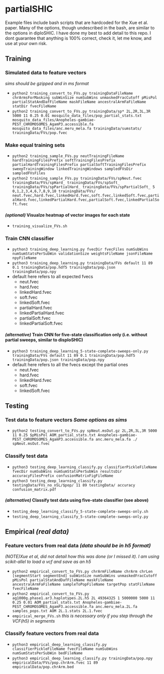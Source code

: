 # partialSHIC

Example files include bash scripts that are hardcoded for the Xue et al. paper. Many of the options, though undescribed in the bash, are similar to the options in diploSHIC. I have done my best to add detail to this repo. I dont guarantee that anything is 100% correct, check it, let me know, and use at your own risk.

## Training
### Simulated data to feature vectors  
 *sims should be gzipped and in ms format*  
 * `python2 training_convert_to_FVs.py trainingDataFileName chrArmsForMasking subWinSize numSubWins unmaskedFracCutoff pMisPol partialStatAndDafFileName maskFileName ancestralArmFaFileName statDir fvecFileName`
 * `python2 training_convert_to_FVs.py trainingData/sp* 2L,2R,3L,3R 5000 11 0.25 0.01 mosquito_data_files/pop_partial_stats.txt mosquito_data_files/Anopheles-gambiae-PEST_CHROMOSOMES_AgamP3.accessible.fa mosquito_data_files/anc.meru_mela.fa trainingData/sumstats/ trainingData/FVs/pop.fvec`  
### Make equal training sets 
 * `python2 training_sample_FVs.py neutTrainingFileName hardTrainingFilesPrefix softTrainingFilesPrefix partialHardTrainingFilesPrefix partialSoftTrainingFilesPrefix sweepTrainingWindow linkedTrainingWindows sampledFVsDir sampledFVsFiles`
 * `python2 training_sample_FVs.py trainingData/FVs/spNeut.fvec trainingData/FVs/spHard_ trainingData/FVs/spSoft_ trainingData/FVs/spPartialHard_ trainingData/FVs/spPartialSoft_ 5 0,1,2,3,4,6,7,8,9,10 trainingData/FVs/ neut.fvec,hard.fvec,linkedHard.fvec,soft.fvec,linkedSoft.fvec,partialHard.fvec,linkedPartialHard.fvec,partialSoft.fvec,linkedPartialSoft.fvec`  
#### *(optional)* Visualze heatmap of vector images for each state
 * `training_visualize_FVs.sh`  
### Train CNN classifier
 * `python3 training_deep_learning.py fvecDir fvecFiles numSubWins numSumStatsPerSubWin validationSize weightsFileName jsonFileName npyFileName`  
 * `python3 training_deep_learning.py trainingData/FVs default 11 89 0.1 trainingData/pop.hdf5 trainingData/pop.json trainingData/pop.npy`  
 * default here refers to all expected fvecs
   * neut.fvec
   * hard.fvec
   * linkedHard.fvec
   * soft.fvec
   * linkedSoft.fvec
   * partialHard.fvec
   * linkedPartialHard.fvec
   * partialSoft.fvec
   * linkedPartialSoft.fvec  
#### *(alternative)* Train CNN for five-state classification only (i.e. without partial sweeps, similar to disploSHIC) 
 * `python3 training_deep_learning_5-state-complete-sweeps-only.py trainingData/FVs default 11 89 0.1 trainingData/pop.hdf5 trainingData/pop.json trainingData/pop.npy`  
 * default here refers to all the fvecs except the partial ones
   * neut.fvec
   * hard.fvec
   * linkedHard.fvec
   * soft.fvec
   * linkedSoft.fvec  
## Testing
### Test data to feature vectors  *Same options as sims*
 * `python2 testing_convert_to_FVs.py spNeut.msOut.gz 2L,2R,3L,3R 5000 11 0.25 $pMisPol AOM_partial_stats.txt Anopheles-gambiae-PEST_CHROMOSOMES_AgamP3.accessible.fa anc.meru_mela.fa ./ spNeut.msOut.fvec` 
### Classify test data  
 * `python3 testing_deep_learning_classify.py classifierPickleFileName fvecDir numSubWins numSumStatsPerSubWin resultsDir accuracyFilesPrefix confusionMatrixFigFileName`
 * `python3 testing_deep_learning_classify.py testingData/FVs_no_nSL/$pop/ 11 89 testingData/ accuracy confusion_matrix.pdf`  
#### *(alternative)* Classify test data using five-state classifier (see above)  
 * `testing_deep_learning_classify_5-state-complete-sweeps-only.sh`  
 * `testing_deep_learning_classify_5-state-complete-sweeps-only.py`  

## Empirical *(real data)*  
### Feature vectors from real data *(data should be in h5 format)*  
*(NOTE)Xue et al, did not detail how this was done (or I missed it). I am using scikit-allel to load a vcf and save as an h5* 
 * `python2 empirical_convert_to_FVs.py chrArmFileName chrArm chrLen [segmentStart segmentEnd] subWinSize numSubWins unmaskedFracCutoff pMisPol partialStatAndDafFileName maskFileName ancestralArmFaFileName sampleToPopFileName targetPop statFileName fvecFileName`  
 * `python2 empirical_convert_to_FVs.py ag1000g.phase1.ar3.haplotypes.2L.h5 2L 49364325 1 5000000 5000 11 0.25 0.01 AOM_partial_stats.txt Anopheles-gambiae-PEST_CHROMOSOMES_AgamP3.accessible.fa anc.meru_mela.2L.fa samples_pops.txt AOM 2L.1.stats 2L.1.fvec`  
 * `empirical_merge_FVs.sh`  *this is necessary only if you step through the VCF(h5) in segments*  
### Classify feature vectors from real data  
 * `python3 empirical_deep_learning_classify.py classifierPickleFileName fvecFileName numSubWins numSumStatsPerSubWin bedFileName`  
 * `python3 empirical_deep_learning_classify.py trainingData/pop.npy empiricalData/FVs/pop.chrArm.fvec 11 89 empiricalData/pop.chrArm.bed`  
